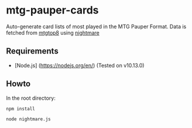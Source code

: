 # mtg-pauper-cards

Auto-generate card lists of most played in the MTG Pauper Format.
Data is fetched from [mtgtop8](https://www.mtgtop8.com) using [nightmare](https://github.com/segmentio/nightmare)

## Requirements

* [Node.js] (https://nodejs.org/en/) (Tested on v10.13.0)

## Howto

In the root directory:

```
npm install
```
```
node nightmare.js
```
